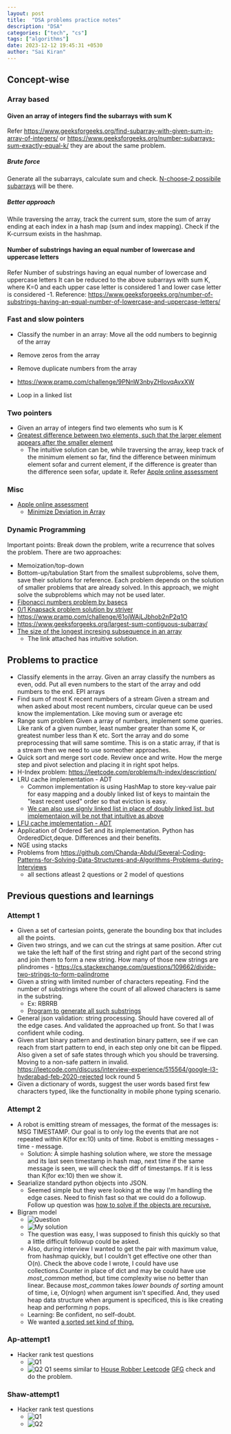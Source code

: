```yaml
---
layout: post
title:  "DSA problems practice notes"
description: "DSA"
categories: ["tech", "cs"]
tags: ["algorithms"]
date: 2023-12-12 19:45:31 +0530
author: "Sai Kiran"
---
```

## Concept-wise

### Array based

#### Given an array of integers find the subarrays with sum K

Refer https://www.geeksforgeeks.org/find-subarray-with-given-sum-in-array-of-integers/ or https://www.geeksforgeeks.org/number-subarrays-sum-exactly-equal-k/ they are about the same problem.

##### Brute force

Generate all the subarrays, calculate sum and check. [N-choose-2 possibile subarrays](/content/notes/combinations-and-nested-for-loops.md) will be there.

##### Better approach

While traversing the array, track the current sum, store the sum of array ending at each index in a hash map (sum and index mapping). Check if the K-currsum exists in the hashmap.

#### Number of substrings having an equal number of lowercase and uppercase letters

Refer Number of substrings having an equal number of lowercase and uppercase letters
It can be reduced to the above subarrays with sum K, where K=0 and each upper case letter is considered 1 and lower case letter is considered -1.
Reference: https://www.geeksforgeeks.org/number-of-substrings-having-an-equal-number-of-lowercase-and-uppercase-letters/

### Fast and slow pointers

- Classify the number in an array: Move all the odd numbers to beginnig of the array
- Remove zeros from the array
- Remove duplicate numbers from the array
- https://www.pramp.com/challenge/9PNnW3nbyZHlovqAvxXW

- Loop in a linked list

### Two pointers

- Given an array of integers find two elements who sum is K
- [Greatest difference between two elements, such that the larger element appears after the smaller element](https://www.geeksforgeeks.org/maximum-difference-between-two-elements/)
  - The intuitive solution can be, while traversing the array, keep track of the minimum element so far, find the difference between minimum element sofar and current element, if the difference is greater than the difference seen sofar, update it. Refer [Apple online assessment](https://leetcode.com/discuss/interview-question/1044971/apple-online-assessment-2-questions)
 
### Misc
- [Apple online assessment](https://leetcode.com/discuss/interview-question/4482769/Apple-India-or-Software-Engineer-or-December-2023-or-Online-Assessment/)
  - [Minimize Deviation in Array](https://www.geeksforgeeks.org/minimize-deviation-of-an-array-by-given-operations/)

### Dynamic Programming

Important points:
Break down the problem, write a recurrence that solves the problem. There are two approaches:

- Memoization/top-down
- Bottom-up/tabulation
Start from the smallest subproblems, solve them, save their solutions for reference. Each problem depends on the solution of smaller problems that are already solved. In this approach, we might solve the subproblems which may not be used later.
- [Fibonacci numbers problem by basecs](https://medium.com/basecs/less-repetition-more-dynamic-programming-43d29830a630)
- [0/1 Knapsack problem solution by striver](https://www.youtube.com/watch?v=GqOmJHQZivw)
- https://www.pramp.com/challenge/61ojWAjLJbhob2nP2q1O
- https://www.geeksforgeeks.org/largest-sum-contiguous-subarray/
- [The size of the longest incresing subsequence in an array](https://cp-algorithms.com/sequences/longest_increasing_subsequence.html)
  - The link attached has intuitive solution.

## Problems to practice

- Classify elements in the array. Given an array classify the numbers as even, odd. Put all even numbers to the start of the array and odd numbers to the end. EPI arrays
- Find sum of most K recent numbers of a stream
Given a stream and when asked about most recent numbers, circular queue can be used know the implementation. Like moving sum or average etc
- Range sum problem
Given a array of numbers, implement some queries. Like rank of a given number, least number greater than some K, or greatest number less than K etc. Sort the array and do some preprocessing that will same somtime. This is on a static array, if that is a stream then we need to use someother approaches.
- Quick sort and merge sort code. Review once and write. How the merge step and pivot selection and placing it in right spot helps.
- H-Index problem: https://leetcode.com/problems/h-index/description/
- LRU cache implementation - ADT
  - Common implementation is using HashMap to store key-value pair for easy mapping and a doubly linked list of keys to maintain the "least recent used" order so that eviction is easy.
  - [We can also use signly linked list in place of doubly linked list, but implementaion will be not that intuitive as above](https://stackoverflow.com/questions/49621983/lru-cache-with-a-singly-linked-list)
- [LFU cache implementation - ADT](https://arpitbhayani.me/blogs/lfu/)
- Application of Ordered Set and its implementation. Python has OrderedDict,deque. Differences and their benefits.
- NGE using stacks
- Problems from https://github.com/Chanda-Abdul/Several-Coding-Patterns-for-Solving-Data-Structures-and-Algorithms-Problems-during-Interviews
  - all sections atleast 2 questions or 2 model of questions

## Previous questions and learnings

### Attempt 1

- Given a set of cartesian points, generate the bounding box that includes all the points.
- Given two strings, and we can cut the strings at same position. After cut we take the left half of the first string and right part of the second string and join them to form a new string. How many of those new strings are plindromes - https://cs.stackexchange.com/questions/109662/divide-two-strings-to-form-palindrome 
- Given a string with limited number of characters repeating. Find the number of substrings where the count of all allowed characters is same in the substring.
  - Ex: RBRRB 
  - [Program to generate all such substrings](https://github.com/nsaikiran/MyPrograms/blob/master/Python/interview-prep/substrings-with-all-unique-chars-and-same-freq.py)
- General json validation: string processing. Should have covered all of the edge cases. And validated the approached up front. So that I was confident while coding.
- Given start binary pattern and destination binary pattern, see if we can reach from start pattern to end, in each step only one bit can be flipped. Also given a set of safe states through which you should be traversing. Moving to a non-safe pattern in invalid. https://leetcode.com/discuss/interview-experience/515564/google-l3-hyderabad-feb-2020-rejected lock round 5
- Given a dictionary of words, suggest the user words based first few characters typed, like the functionality in mobile phone typing scenario.

### Attempt 2

- A robot is emitting stream of messages, the format of the messages is: MSG TIMESTAMP. Our goal is to only log the events that are not repeated within K(for ex:10) units of time.
Robot is emitting messages - time - message.
  - Solution: A simple hashing solution where, we store the message and its last seen timestamp in hash map, next time if the same message is seen, we will check the diff of timestamps. If it is less than K(for ex:10) then we show it.
- Searialize standard python objects into JSON.
  - Seemed simple but they were looking at the way I'm handling the edge cases. Need to finish fast so that we could do a followup. Follow up question was [how to solve if the objects are recursive.](/content/notes/python-objs-recursive)
- Bigram model
  - ![Question](images/g-Question.png)
  - ![My solution](images/g-Solution.png)
  - The question was easy, I was supposed to finish this quickly so that a little difficult followup could be asked.
  - Also, during interview I wanted to get the pair with maximum value, from hashmap quickly, but I couldn't get effective one other than O(n). Check the above code I wrote, I could have use collections.Counter in place of dict and may be could have use *most_common* method, but time complexity wise no better than linear. Because *most_common* takes *lower bounds of sorting* amount of time, i.e, O(nlogn) when argument isn't specified. And, they used heap data structure when argument is specificed, this is like creating heap and performing *n* pops.
  - Learning: Be confident, no self-doubt.
  - We wanted [a sorted set kind of thing.](https://jothipn.github.io/2023/04/07/redis-sorted-set.html)

### Ap-attempt1

- Hacker rank test questions
  - ![Q1](images/a-hackerrank-q1.png)
  - ![Q2](images/a-hackerrank-q2.png)
Q1 seems similar to [House Robber Leetcode](https://leetcode.com/problems/house-robber/description/) [GFG](https://www.geeksforgeeks.org/find-maximum-possible-stolen-value-houses/) check and do the problem.

### Shaw-attempt1

- Hacker rank test questions
  - ![Q1](images/shaw-1.png)
  - ![Q2](images/shaw-2.png)
